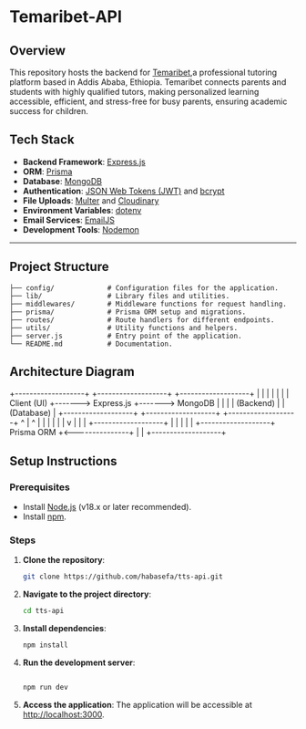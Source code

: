 # Temaribet-API

## Overview

This repository hosts the backend for [Temaribet](https://temaribet.net/),a professional tutoring platform based in Addis Ababa, Ethiopia. Temaribet connects parents and students with highly qualified tutors, making personalized learning accessible, efficient, and stress-free for busy parents, ensuring academic success for children.


## Tech Stack

-   **Backend Framework**: [Express.js](https://expressjs.com/)
-   **ORM**: [Prisma](https://www.prisma.io/)
-   **Database**: [MongoDB](https://www.mongodb.com/)
-   **Authentication**: [JSON Web Tokens (JWT)](https://jwt.io/) and [bcrypt](https://www.npmjs.com/package/bcrypt)
-   **File Uploads**: [Multer](https://github.com/expressjs/multer) and [Cloudinary](https://cloudinary.com/)
-   **Environment Variables**: [dotenv](https://github.com/motdotla/dotenv)
-   **Email Services**: [EmailJS](https://www.emailjs.com/)
-   **Development Tools**: [Nodemon](https://nodemon.io/)

---

## Project Structure

```plaintext
├── config/             # Configuration files for the application.
├── lib/                # Library files and utilities.
├── middlewares/        # Middleware functions for request handling.
├── prisma/             # Prisma ORM setup and migrations.
├── routes/             # Route handlers for different endpoints.
├── utils/              # Utility functions and helpers.
├── server.js           # Entry point of the application.
└── README.md           # Documentation.
```

## Architecture Diagram
+-------------------+       +-------------------+       +-------------------+
|                   |       |                   |       |                   |
|   Client (UI)     +------->   Express.js      +------->   MongoDB         |
|                   |       |   (Backend)       |       |   (Database)      |
+-------------------+       +-------------------+       +-------------------+
        ^                        |       ^                       |
        |                        |       |                       |
        |                        v       |                       |
        |                   +-------------------+                |
        |                   |                   |                |
        +-------------------+   Prisma ORM      +<---------------+
                            |                   |
                            +-------------------+


## Setup Instructions

### Prerequisites

-   Install [Node.js](https://nodejs.org/) (v18.x or later recommended).
-   Install [npm](https://www.npmjs.com/).

### Steps

1. **Clone the repository**:

    ```bash
    git clone https://github.com/habasefa/tts-api.git
    ```

2. **Navigate to the project directory**:

    ```bash
    cd tts-api
    ```

3. **Install dependencies**:
    ```bash
    npm install
    ```
4. **Run the development server**:

    ```bash

    npm run dev
    ```

5. **Access the application**:
   The application will be accessible at [http://localhost:3000](http://localhost:3000).
